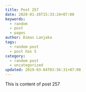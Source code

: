 ```yaml
---
title: Post 257
date: 2020-01-26T15:33:24+07:00
keywords:
  - random
  - post
  - pages
author: Dimas Lanjaka
tags:
  - random post
  - post has 5
category:
  - random post
  - uncategorized
updated: 2019-03-04T03:56:31+07:00
---
```

This is content of post 257